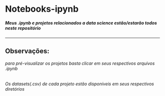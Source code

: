 # Notebooks-ipynb
##### Meus .ipynb e projetos relacionados a data science estão/estarão todos neste repositório
***
## Observações:
###### para pré-visualizar os projetos basta clicar em seus respectivos arquivos .ipynb
###### Os datasets(.csv) de cada projeto estão disponíveis em seus respectivos diretórios

